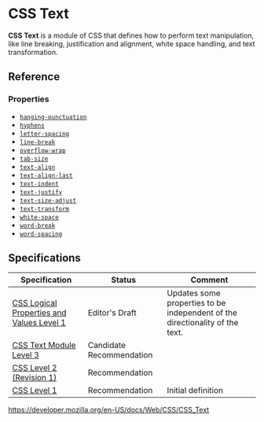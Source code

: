 # CSS Text

**CSS Text** is a module of CSS that defines how to perform text manipulation, like line breaking, justification and alignment, white space handling, and text transformation.

## Reference

### Properties

- [`hanging-punctuation`](hanging-punctuation)
- [`hyphens`](hyphens)
- [`letter-spacing`](letter-spacing)
- [`line-break`](line-break)
- [`overflow-wrap`](overflow-wrap)
- [`tab-size`](tab-size)
- [`text-align`](text-align)
- [`text-align-last`](text-align-last)
- [`text-indent`](text-indent)
- [`text-justify`](text-justify)
- [`text-size-adjust`](text-size-adjust)
- [`text-transform`](text-transform)
- [`white-space`](white-space)
- [`word-break`](word-break)
- [`word-spacing`](word-spacing)

## Specifications

<table><thead><tr class="header"><th>Specification</th><th>Status</th><th>Comment</th></tr></thead><tbody><tr class="odd"><td><a href="https://drafts.csswg.org/css-logical/">CSS Logical Properties and Values Level 1</a></td><td><span class="spec-ed">Editor's Draft</span></td><td>Updates some properties to be independent of the directionality of the text.</td></tr><tr class="even"><td><a href="https://drafts.csswg.org/css-text-3/">CSS Text Module Level 3</a></td><td><span class="spec-cr">Candidate Recommendation</span></td><td></td></tr><tr class="odd"><td><a href="https://www.w3.org/TR/CSS2/text.html">CSS Level 2 (Revision 1)</a></td><td><span class="spec-rec">Recommendation</span></td><td></td></tr><tr class="even"><td><a href="https://www.w3.org/TR/CSS1/">CSS Level 1</a></td><td><span class="spec-rec">Recommendation</span></td><td>Initial definition</td></tr></tbody></table>

<a href="https://developer.mozilla.org/en-US/docs/Web/CSS/CSS_Text" class="_attribution-link">https://developer.mozilla.org/en-US/docs/Web/CSS/CSS_Text</a>
